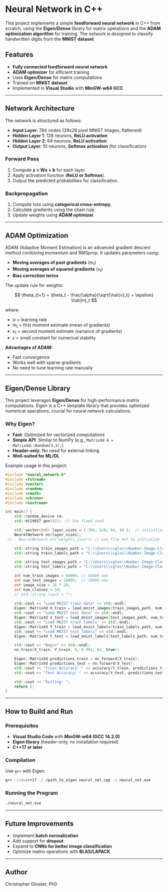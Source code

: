 # Neural Network in C++

This project implements a simple **feedforward neural network** in C++ from scratch, using the **Eigen/Dense** library for matrix operations and the **ADAM optimization algorithm** for training. The network is designed to classify handwritten digits from the **MNIST dataset**.

## Features
- **Fully connected feedforward neural network**
- **ADAM optimizer** for efficient training
- Uses **Eigen/Dense** for matrix computations
- Trained on **MNIST dataset**
- Implemented in **Visual Studio** with **MinGW-w64 GCC**

---

## Network Architecture
The network is structured as follows:

- **Input Layer**: 784 nodes (28x28 pixel MNIST images, flattened)
- **Hidden Layer 1**: 128 neurons, **ReLU activation**
- **Hidden Layer 2**: 64 neurons, **ReLU activation**
- **Output Layer**: 10 neurons, **Softmax activation** (for classification)

### Forward Pass
1. Compute **z = Wx + b** for each layer.
2. Apply activation function (**ReLU or Softmax**).
3. Output the predicted probabilities for classification.

### Backpropagation
1. Compute loss using **categorical cross-entropy**.
2. Calculate gradients using the chain rule.
3. Update weights using **ADAM optimizer**.

---

## ADAM Optimization
ADAM (Adaptive Moment Estimation) is an advanced gradient descent method combining momentum and RMSprop. It updates parameters using:

- **Moving averages of past gradients** ($m_t$)
- **Moving averages of squared gradients** ($v_t$)
- **Bias correction terms**

The update rule for weights:

$$ \theta_{t+1} = \theta_t - \frac{\alpha}{\sqrt{\hat{v}_t} + \epsilon} \hat{m}_t $$

where:
- $\alpha$ = learning rate
- $m_t$ = first moment estimate (mean of gradients)
- $v_t$ = second moment estimate (variance of gradients)
- $\epsilon$ = small constant for numerical stability

**Advantages of ADAM:**
- Fast convergence
- Works well with sparse gradients
- No need to tune learning rate manually

---

## Eigen/Dense Library
This project leverages **Eigen/Dense** for high-performance matrix computations. Eigen is a C++ template library that provides optimized numerical operations, crucial for neural network calculations.

### Why Eigen?
- **Fast**: Optimized for vectorized computations
- **Simple API**: Similar to NumPy (e.g., `MatrixXd A = MatrixXd::Random(3,3);`)
- **Header-only**: No need for external linking
- **Well-suited for ML/DL**

Example usage in this project:
```cpp
#include "neural_network.h"
#include <fstream>
#include <vector>
#include <random>
#include <cmath>
#include <chrono>
#include <iostream>

int main() {
    std::random_device rd;
    std::mt19937 gen(42);  // Use fixed seed

    std::vector<int> layer_sizes = { 784, 128, 64, 10 };  // initialize layers 
    NeuralNetwork nn(layer_sizes);
 //   NeuralNetwork nn("weights.json"); // use file def to initialize layers

    std::string train_images_path = "C:\\Users\\cglos\\Number-Image-Classifier\\data\\MNIST\\raw\\train-images-idx3-ubyte";
    std::string train_labels_path = "C:\\Users\\cglos\\Number-Image-Classifier\\data\\MNIST\\raw\\train-labels-idx1-ubyte";

    std::string test_images_path = "C:\\Users\\cglos\\Number-Image-Classifier\\data\\MNIST\\raw\\t10k-images-idx3-ubyte";
    std::string test_labels_path = "C:\\Users\\cglos\\Number-Image-Classifier\\data\\MNIST\\raw\\t10k-labels-idx1-ubyte";

    int num_train_images = 60000; // 60000 max
    int num_test_images = 10000;  // 10000 max
    int image_size = 28 * 28;
    int num_classes = 10;
    // std::string input = "";
    
    std::cout << "Load MNIST train data" << std::endl;
    Eigen::MatrixXd X_train = load_mnist_images(train_images_path, num_train_images, image_size);
    std::cout << "Load MNIST test data" << std::endl;
    Eigen::MatrixXd X_test = load_mnist_images(test_images_path, num_test_images, image_size);
    std::cout << "Load MNIST train labels" << std::endl;
    Eigen::MatrixXd Y_train = load_mnist_labels(train_labels_path, num_train_images, num_classes);
    std::cout << "Load MNIST test labels" << std::endl;
    Eigen::MatrixXd Y_test = load_mnist_labels(test_labels_path, num_test_images, num_classes);

    std::cout << "Begin" << std::endl;
    nn.train(X_train, Y_train, 5, 0.001, 64, true);

    Eigen::MatrixXd predictions_train = nn.forward(X_train);
    Eigen::MatrixXd predictions_test = nn.forward(X_test);
    std::cout << "Train Accuracy: " << accuracy(Y_train, predictions_train) << std::endl;
    std::cout << "Test Accuracy: " << accuracy(Y_test, predictions_test) << std::endl;

    std::cout << "Exiting: ";
    return 0;
}
```

---

## How to Build and Run
### Prerequisites
- **Visual Studio Code** with **MinGW-w64 (GCC 14.2.0)**
- **Eigen library** (header-only, no installation required)
- **C++17 or later**

### Compilation
Use `g++` with Eigen:
```sh
g++ -std=c++17 -I /path_to_eigen neural_net.cpp -o neural_net.exe
```

### Running the Program
```sh
./neural_net.exe
```

---

## Future Improvements
- Implement **batch normalization**
- Add support for **dropout**
- Expand to **CNNs for better image classification**
- Optimize matrix operations with **BLAS/LAPACK**

---

## Author
Christopher Glosser, PhD


